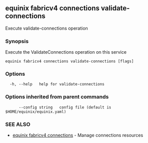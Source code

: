 ## equinix fabricv4 connections validate-connections

Execute validate-connections operation

### Synopsis

Execute the ValidateConnections operation on this service

```
equinix fabricv4 connections validate-connections [flags]
```

### Options

```
  -h, --help   help for validate-connections
```

### Options inherited from parent commands

```
      --config string   config file (default is $HOME/equinix/equinix.yaml)
```

### SEE ALSO

* [equinix fabricv4 connections](equinix_fabricv4_connections.md)	 - Manage connections resources

